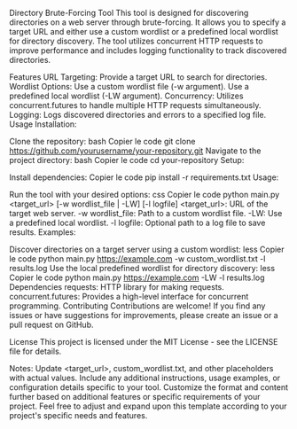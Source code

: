 Directory Brute-Forcing Tool
This tool is designed for discovering directories on a web server through brute-forcing. It allows you to specify a target URL and either use a custom wordlist or a predefined local wordlist for directory discovery. The tool utilizes concurrent HTTP requests to improve performance and includes logging functionality to track discovered directories.

Features
URL Targeting: Provide a target URL to search for directories.
Wordlist Options:
Use a custom wordlist file (-w argument).
Use a predefined local wordlist (-LW argument).
Concurrency: Utilizes concurrent.futures to handle multiple HTTP requests simultaneously.
Logging: Logs discovered directories and errors to a specified log file.
Usage
Installation:

Clone the repository:
bash
Copier le code
git clone https://github.com/yourusername/your-repository.git
Navigate to the project directory:
bash
Copier le code
cd your-repository
Setup:

Install dependencies:
Copier le code
pip install -r requirements.txt
Usage:

Run the tool with your desired options:
css
Copier le code
python main.py <target_url> [-w wordlist_file | -LW] [-l logfile]
<target_url>: URL of the target web server.
-w wordlist_file: Path to a custom wordlist file.
-LW: Use a predefined local wordlist.
-l logfile: Optional path to a log file to save results.
Examples:

Discover directories on a target server using a custom wordlist:
less
Copier le code
python main.py https://example.com -w custom_wordlist.txt -l results.log
Use the local predefined wordlist for directory discovery:
less
Copier le code
python main.py https://example.com -LW -l results.log
Dependencies
requests: HTTP library for making requests.
concurrent.futures: Provides a high-level interface for concurrent programming.
Contributing
Contributions are welcome! If you find any issues or have suggestions for improvements, please create an issue or a pull request on GitHub.

License
This project is licensed under the MIT License - see the LICENSE file for details.

Notes:
Update <target_url>, custom_wordlist.txt, and other placeholders with actual values.
Include any additional instructions, usage examples, or configuration details specific to your tool.
Customize the format and content further based on additional features or specific requirements of your project.
Feel free to adjust and expand upon this template according to your project's specific needs and features.






